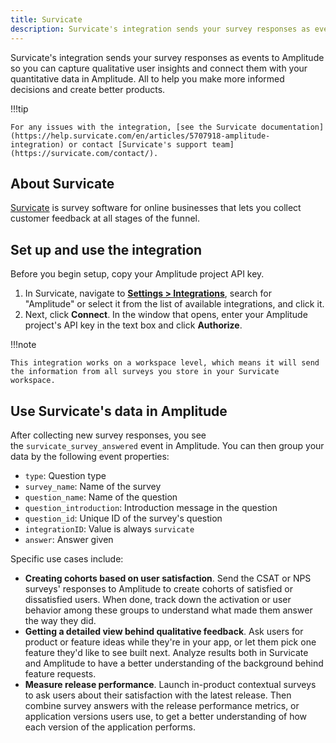 ```yaml
---
title: Survicate
description: Survicate's integration sends your survey responses as events to Amplitude so you can capture qualitative user insights and connect them with your quantitative data in Amplitude.
---
```


Survicate's integration sends your survey responses as events to Amplitude so you can capture qualitative user insights and connect them with your quantitative data in Amplitude. All to help you make more informed decisions and create better products.

!!!tip

    For any issues with the integration, [see the Survicate documentation](https://help.survicate.com/en/articles/5707918-amplitude-integration) or contact [Survicate's support team](https://survicate.com/contact/).

## About Survicate

[Survicate](https://survicate.com/) is survey software for online businesses that lets you collect customer feedback at all stages of the funnel. 

## Set up and use the integration

Before you begin setup, copy your Amplitude project API key.

1. In Survicate, navigate to [**Settings > Integrations**](https://panel.survicate.com/#/o/0/w/0/settings/integrations/), search for "Amplitude" or select it from the list of available integrations, and click it.
2. Next, click **Connect**. In the window that opens, enter your Amplitude project's API key in the text box and click **Authorize**.

!!!note 

    This integration works on a workspace level, which means it will send the information from all surveys you store in your Survicate workspace.

## Use Survicate's data in Amplitude

After collecting new survey responses, you see the `survicate_survey_answered` event in Amplitude. You can then group your data by the following event properties:

- `type`: Question type
- `survey_name`: Name of the survey
- `question_name`: Name of the question
- `question_introduction`: Introduction message in the question
- `question_id`: Unique ID of the survey's question
- `integrationID`: Value is always `survicate`
- `answer`: Answer given

Specific use cases include:

- **Creating cohorts based on user satisfaction**. Send the CSAT or NPS surveys' responses to Amplitude to create cohorts of satisfied or dissatisfied users. When done, track down the activation or user behavior among these groups to understand what made them answer the way they did.
- **Getting a detailed view behind qualitative feedback**. Ask users for product or feature ideas while they're in your app, or let them pick one feature they'd like to see built next. Analyze results both in Survicate and Amplitude to have a better understanding of the background behind feature requests.
- **Measure release performance**. Launch in-product contextual surveys to ask users about their satisfaction with the latest release. Then combine survey answers with the release performance metrics, or application versions users use, to get a better understanding of how each version of the application performs.
